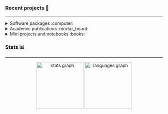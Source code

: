 ### Recent projects :open_file_folder:
-----
<details>
  <summary>Software packages :computer:</summary>

  | Package  | Description | Links |
  | -------- | ----------- | ----- |
  | **ReducedExperiment**  | An R package that implements classes for applying and manipulating the results of dimensionality reduction | [![GitHub](https://img.shields.io/badge/github-171515?style=for-the-badge&logo=github&logoColor=white)](https://github.com/jackgisby/ReducedExperiment) |
  | **DeepMet** | A command line application written in Python for training and applying deep one-class models to molecular data | [![GitHub](https://img.shields.io/badge/github-171515?style=for-the-badge&logo=github&logoColor=white)](https://github.com/jackgisby/DeepMet) |
  | **packFinder**    | An R package for detecting a special type of transposon (genetic material that can move around and replicate itself) in genome sequence data | [![GitHub](https://img.shields.io/badge/github-171515?style=for-the-badge&logo=github&logoColor=white)](https://github.com/jackgisby/packFinder) [![Bioconductor](https://img.shields.io/badge/-bioconductor-green?style=for-the-badge&logoColor=%230e9558)](https://bioconductor.org/packages/release/bioc/html/packFinder.html) |


</details>

<details>
  <summary>Academic publications :mortar_board:</summary>

  | Description | Links |
  | ----------- | ----- |
  | Mining high-dimensional biological datasets to understand the response to COVID-19 | [Nature Comms](https://www.nature.com/articles/s41467-022-35454-4) |
  | Predicting critical illness for COVID-19 patients | [Nature Comms](https://www.nature.com/articles/s41467-024-44986-w) |
  | Modelling the temporal profiles of proteins during COVID-19 | [eLife](https://elifesciences.org/articles/64827) |
  <!-- To add: trauma -->

</details>

<details>
  <summary>Mini projects and notebooks :books:</summary>

  | Description | Links |
  | ----------- | ----- |
  | Processing TfL data for bike usage with Google Cloud Platform | [![GitHub](https://img.shields.io/badge/github-171515?style=for-the-badge&logo=github&logoColor=white)](https://github.com/jackgisby/tfl-bikes-data-pipeline) |
  | A comparison of time series forecasting methods | [![Kaggle](https://img.shields.io/badge/Kaggle-20BEFF?style=for-the-badge&logo=Kaggle&logoColor=white)](https://www.kaggle.com/code/jackgisby/rohlik-orders-model-comparison-lightgbm-lstm) [![GitHub](https://img.shields.io/badge/github-171515?style=for-the-badge&logo=github&logoColor=white)](https://github.com/jackgisby/mini_projects/blob/main/rohlik_orders_forecasting/rohlik_orders_notebook.ipynb) |
  <!-- To add:
  * Trauma expression -->
</details>


### Stats :bar_chart:
-----

<div align="center">
  <img src="https://github-readme-stats.vercel.app/api?username=jackgisby&hide_title=false&hide_rank=true&show_icons=true&include_all_commits=true&count_private=true&hide=issues,contribs&disable_animations=false&theme=github_dark_dimmed&locale=en&hide_border=false" height="150" alt="stats graph"  />
  <!-- &custom_title=GitHub%20Stats -->
  <img src="https://github-readme-stats.vercel.app/api/top-langs?username=jackgisby&locale=en&hide_title=false&layout=compact&card_width=320&langs_count=6&size_weight=0.5&count_weight=0.5&theme=github_dark_dimmed&hide_border=false" height="150" alt="languages graph"  />
</div>

<!-- &hide=jupyter%20notebook -->

